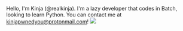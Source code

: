 Hello, I'm Kinja (@realkinja). I'm a lazy developer that codes in Batch, looking to learn Python.
You can contact me at kinjapwnedyou@protonmail.com!
![](https://github.com/realkinja/github-stats/blob/master/generated/overview.svg)
